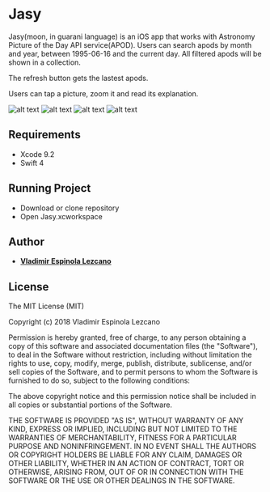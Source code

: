# Jasy

Jasy(moon, in guarani language) is an iOS app that works with Astronomy Picture of the Day API service(APOD). Users can search apods by month and year, between 1995-06-16 and the current day. All filtered apods will be shown in a collection.

The refresh button gets the lastest apods.

Users can tap a picture, zoom it and read its explanation.

![alt text](https://github.com/vlados456/Jasy/blob/master/Screenshots/screen-1.png)
![alt text](https://github.com/vlados456/Jasy/blob/master/Screenshots/screen-2.png)
![alt text](https://github.com/vlados456/Jasy/blob/master/Screenshots/screen-3.1.png)
![alt text](https://github.com/vlados456/Jasy/blob/master/Screenshots/screen-4.png)


## Requirements
- Xcode 9.2
- Swift 4

## Running Project
- Download or clone repository  
- Open Jasy.xcworkspace

## Author

* **[Vladimir Espinola Lezcano](https://www.linkedin.com/in/vladimir-espinola-lezcano-012464a2/)**

## License

The MIT License (MIT)

Copyright (c) 2018 Vladimir Espinola Lezcano

Permission is hereby granted, free of charge, to any person obtaining a copy of this software and associated documentation files (the "Software"), to deal in the Software without restriction, including without limitation the rights to use, copy, modify, merge, publish, distribute, sublicense, and/or sell copies of the Software, and to permit persons to whom the Software is furnished to do so, subject to the following conditions:

The above copyright notice and this permission notice shall be included in all copies or substantial portions of the Software.

THE SOFTWARE IS PROVIDED "AS IS", WITHOUT WARRANTY OF ANY KIND, EXPRESS OR IMPLIED, INCLUDING BUT NOT LIMITED TO THE WARRANTIES OF MERCHANTABILITY, FITNESS FOR A PARTICULAR PURPOSE AND NONINFRINGEMENT. IN NO EVENT SHALL THE AUTHORS OR COPYRIGHT HOLDERS BE LIABLE FOR ANY CLAIM, DAMAGES OR OTHER LIABILITY, WHETHER IN AN ACTION OF CONTRACT, TORT OR OTHERWISE, ARISING FROM, OUT OF OR IN CONNECTION WITH THE SOFTWARE OR THE USE OR OTHER DEALINGS IN THE SOFTWARE.
